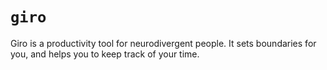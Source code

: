 # `giro`

Giro is a productivity tool for neurodivergent people.
It sets boundaries for you, and helps you to keep track of your time.

